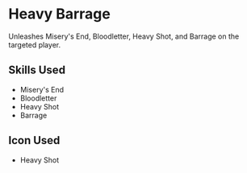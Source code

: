 # Heavy Barrage

Unleashes Misery's End, Bloodletter, Heavy Shot, and Barrage on the targeted player.

## Skills Used
 
 - Misery's End
 - Bloodletter
 - Heavy Shot
 - Barrage

## Icon Used

 - Heavy Shot
